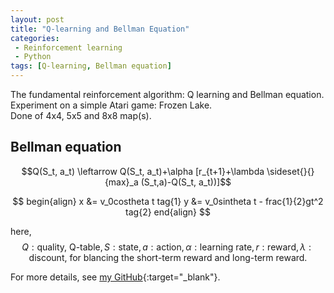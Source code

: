 ```yaml
---
layout: post
title: "Q-learning and Bellman Equation"
categories:
 - Reinforcement learning
 - Python
tags: [Q-learning, Bellman equation]
---
```


The fundamental reinforcement algorithm: Q learning and Bellman equation. Experiment on a simple Atari game: Frozen Lake.  
Done of 4x4, 5x5 and 8x8 map(s).

<!--more-->

## Bellman equation
$$Q(S_t, a_t) \leftarrow Q(S_t, a_t)+\alpha [r_{t+1}+\lambda \sideset{}{}{max}_a (S_t,a)-Q(S_t, a_t))]$$  

$$
begin{align}
x &= v_0costheta t tag{1} 
y &= v_0sintheta t - frac{1}{2}gt^2 tag{2}
end{align}
$$

here,$$Q:\text{quality, Q-table}, S:\text{state}, a:\text{action}, \alpha: \text{learning rate},r:\text{reward}, \lambda: \text{discount, for blancing the short-term reward and long-term reward.}$$

For more details, see [my GitHub](https://github.com/oudeng/Reinforcement_Learning){:target="_blank"}.
